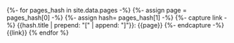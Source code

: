 <!--this liquid script generate a link-list of the IG pages including  all the IG artifacts based on their titles -->
{%- for pages_hash in site.data.pages -%}
{%- assign page = pages_hash[0] -%} 
{%- assign hash= pages_hash[1] -%}
{%- capture link -%}
{{hash.title | prepend: "[" | append: "]"}}: {{page}}
{%- endcapture -%}
{{link}}
{% endfor %} 
